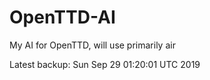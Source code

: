# OpenTTD-AI
My AI for OpenTTD, will use primarily air

Latest backup: Sun Sep 29 01:20:01 UTC 2019
